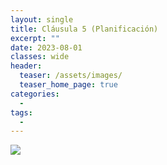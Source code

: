 ```yaml
---
layout: single
title: Cláusula 5 (Planificación)
excerpt: ""
date: 2023-08-01
classes: wide
header:
  teaser: /assets/images/
  teaser_home_page: true
categories:
  - 
tags:
  - 
---
```


![](/assets/images/)

